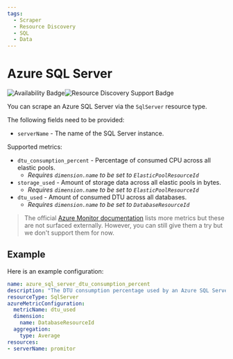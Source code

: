 ```yaml
---
tags:
  - Scraper
  - Resource Discovery
  - SQL
  - Data
---
```


# Azure SQL Server

![Availability Badge](https://img.shields.io/badge/Available%20Starting-v1.3-green.svg)![Resource Discovery Support Badge](https://img.shields.io/badge/Support%20for%20Resource%20Discovery-No-red.svg)

You can scrape an Azure SQL Server via the `SqlServer` resource type.

The following fields need to be provided:

- `serverName` - The name of the SQL Server instance.

Supported metrics:

- `dtu_consumption_percent` - Percentage of consumed CPU across all elastic pools.
  - *Requires `dimension.name` to be set to `ElasticPoolResourceId`*
- `storage_used` - Amount of storage data across all elastic pools in bytes.
  - *Requires `dimension.name` to be set to `ElasticPoolResourceId`*
- `dtu_used` - Amount of consumed DTU across all databases.
  - *Requires `dimension.name` to be set to `DatabaseResourceId`*

> The official [Azure Monitor documentation](https://learn.microsoft.com/en-us/azure/azure-monitor/essentials/metrics-supported#microsoftsqlservers)
> lists more metrics but these are not surfaced externally. However, you can still give them a try but we don't
> support them for now.

## Example

Here is an example configuration:

```yaml
name: azure_sql_server_dtu_consumption_percent
description: "The DTU consumption percentage used by an Azure SQL Server."
resourceType: SqlServer
azureMetricConfiguration:
  metricName: dtu_used
  dimension:
    name: DatabaseResourceId
  aggregation:
    type: Average
resources:
- serverName: promitor
```

